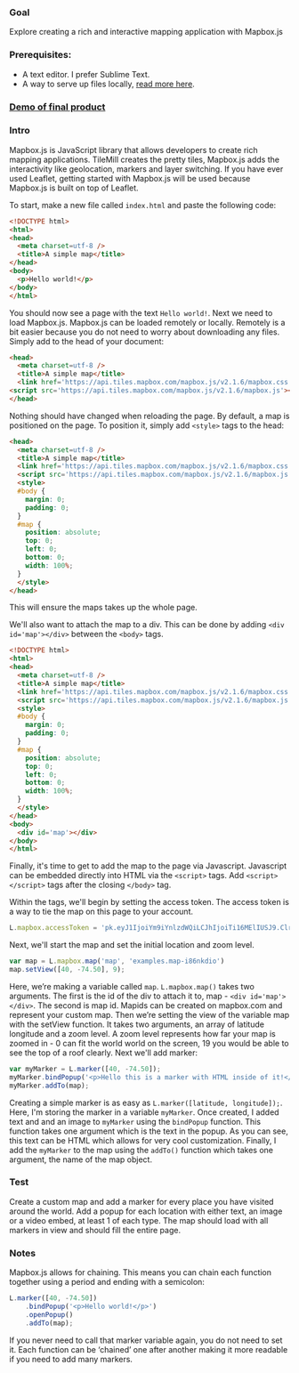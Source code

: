 ### Goal

Explore creating a rich and interactive mapping application with Mapbox.js

### Prerequisites: 
* A text editor. I prefer Sublime Text.
* A way to serve up files locally, [read more here](https://github.com/bsudekum/tutorials#serving-files-locally).

### [Demo of final product](http://bsudekum.github.io/tutorials/medium/)

### Intro

Mapbox.js is JavaScript library that allows developers to create rich mapping applications. TileMill creates the pretty tiles, Mapbox.js adds the interactivity like geolocation, markers and layer switching. If you have ever used Leaflet, getting started with Mapbox.js will be used because Mapbox.js is built on top of Leaflet. 

To start, make a new file called `index.html` and paste the following code:

```html
<!DOCTYPE html>
<html>
<head>
  <meta charset=utf-8 />
  <title>A simple map</title>
</head>
<body>
  <p>Hello world!</p>
</body>
</html>
```

You should now see a page with the text `Hello world!`. Next we need to load Mapbox.js. Mapbox.js can be loaded remotely or locally. Remotely is a bit easier because you do not need to worry about downloading any files. Simply add to the head of your document:

```html
<head>
  <meta charset=utf-8 />
  <title>A simple map</title>
  <link href='https://api.tiles.mapbox.com/mapbox.js/v2.1.6/mapbox.css' rel='stylesheet' />
<script src='https://api.tiles.mapbox.com/mapbox.js/v2.1.6/mapbox.js'></script>
</head>
```

Nothing should have changed when reloading the page. By default, a map is positioned on the page. To position it, simply add `<style>` tags to the head:

```html
<head>
  <meta charset=utf-8 />
  <title>A simple map</title>
  <link href='https://api.tiles.mapbox.com/mapbox.js/v2.1.6/mapbox.css' rel='stylesheet' />
  <script src='https://api.tiles.mapbox.com/mapbox.js/v2.1.6/mapbox.js'></script>
  <style>
  #body {
    margin: 0;
    padding: 0;
  }
  #map {
    position: absolute;
    top: 0;
    left: 0;
    bottom: 0;
    width: 100%;
  }
  </style>
</head>
```

This will ensure the maps takes up the whole page.

We'll also want to attach the map to a div. This can be done by adding `<div id='map'></div>` between the `<body>` tags.

```html
<!DOCTYPE html>
<html>
<head>
  <meta charset=utf-8 />
  <title>A simple map</title>
  <link href='https://api.tiles.mapbox.com/mapbox.js/v2.1.6/mapbox.css' rel='stylesheet' />
  <script src='https://api.tiles.mapbox.com/mapbox.js/v2.1.6/mapbox.js'></script>
  <style>
  #body {
    margin: 0;
    padding: 0;
  }
  #map {
    position: absolute;
    top: 0;
    left: 0;
    bottom: 0;
    width: 100%;
  }
  </style>
</head>
<body>
  <div id='map'></div>
</body>
</html>
```

Finally, it's time to get to add the map to the page via Javascript. Javascript can be embedded directly into HTML via the `<script>` tags. Add `<script></script>` tags after the closing `</body>` tag.

Within the tags, we'll begin by setting the access token. The access token is a way to tie the map on this page to your account.


```javascript
L.mapbox.accessToken = 'pk.eyJ1IjoiYm9iYnlzdWQiLCJhIjoiTi16MElIUSJ9.Clrqck--7WmHeqqvtFdYig';
```

Next, we'll start the map and set the initial location and zoom level. 

```javascript
var map = L.mapbox.map('map', 'examples.map-i86nkdio')
map.setView([40, -74.50], 9);
```

Here, we’re making a variable called `map`. `L.mapbox.map()` takes two arguments.  The first is the id of the div to attach it to, map - `<div id='map'></div>`. The second is map id. Mapids can be created on mapbox.com and represent your custom map. Then we’re setting the view of the variable map with the setView function. It takes two arguments, an array of latitude longitude and a zoom level. A zoom level represents how far your map is zoomed in - 0 can fit the world world on the screen, 19 you would be able to see the top of a roof clearly. Next we'll add marker:

```javascript
var myMarker = L.marker([40, -74.50]);
myMarker.bindPopup('<p>Hello this is a marker with HTML inside of it!</p><img src="http://remycarreiro.com/wp-content/uploads/2015/01/murs-rem.jpg" alt="Bill Murray" width="250px"/>');
myMarker.addTo(map);
```

Creating a simple marker is as easy as `L.marker([latitude, longitude]);`. Here, I'm storing the marker in a variable `myMarker`. Once created, I added text and and an image to `myMarker` using the `bindPopup` function. This function takes one argument which is the text in the popup. As you can see, this text can be HTML which allows for very cool customization. Finally, I add the `myMarker` to the map using the `addTo()` function which takes one argument, the name of the map object. 

### Test

Create a custom map and add a marker for every place you have visited around the world. Add a popup for each location with either text, an image or a video embed, at least 1 of each type. The map should load with all markers in view and should fill the entire page. 

### Notes

Mapbox.js allows for chaining. This means you can chain each function together using a period and ending with a semicolon:

```javascript
L.marker([40, -74.50])
    .bindPopup('<p>Hello world!</p>')
    .openPopup()
    .addTo(map);
```

If you never need to call that marker variable again, you do not need to set it. Each function can be ‘chained’ one after another making it more readable if you need to add many markers.
